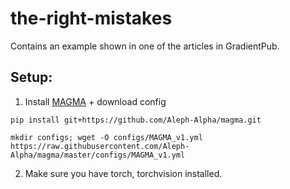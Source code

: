 # the-right-mistakes
Contains an example shown in one of the articles in GradientPub.

## Setup:
1. Install [MAGMA](https://github.com/Aleph-Alpha/magma) + download config 
```
pip install git+https://github.com/Aleph-Alpha/magma.git
```
```
mkdir configs; wget -O configs/MAGMA_v1.yml https://raw.githubusercontent.com/Aleph-Alpha/magma/master/configs/MAGMA_v1.yml
```

2. Make sure you have torch, torchvision installed.